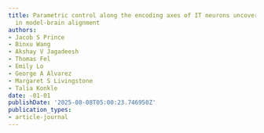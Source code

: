 ```yaml
---
title: Parametric control along the encoding axes of IT neurons uncovers hidden differences
  in model-brain alignment
authors:
- Jacob S Prince
- Binxu Wang
- Akshay V Jagadeesh
- Thomas Fel
- Emily Lo
- George A Alvarez
- Margaret S Livingstone
- Talia Konkle
date: -01-01
publishDate: '2025-08-08T05:00:23.746950Z'
publication_types:
- article-journal
---
```


